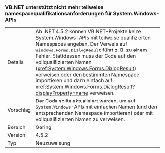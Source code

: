 ### <a name="vbnet-no-longer-supports-partial-namespace-qualification-for-systemwindows-apis"></a>VB.NET unterstützt nicht mehr teilweise namespacequalifikationsanforderungen für System.Windows-APIs

|   |   |
|---|---|
|Details|Ab .NET 4.5.2 können VB.NET-Projekte keine System.Windows-APIs mit teilweise qualifizierten Namespaces angeben. Der Verweis auf <code>Windows.Forms.DialogResult</code> führt z. B. zu einem Fehler. Stattdessen muss der Code auf den vollqualifizierten Namen (<xref:System.Windows.Forms.DialogResult>) verweisen oder den bestimmten Namespace importieren und dann einfach auf <xref:System.Windows.Forms.DialogResult?displayProperty=name> verweisen.|
|Vorschlag|Der Code sollte aktualisiert werden, um auf <code>System.Windows</code>-APIs mit einfachen Namen (und den entsprechenden Namespace importieren) oder mit vollqualifizierten Namen zu verweisen.|
|Bereich|Gering|
|Version|4.5.2|
|Typ|Neuzuweisung|

